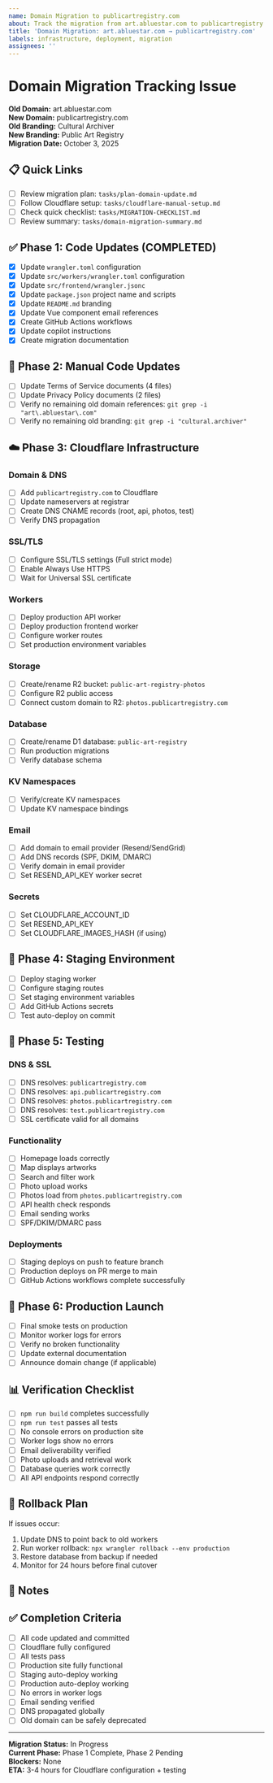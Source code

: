 ```yaml
---
name: Domain Migration to publicartregistry.com
about: Track the migration from art.abluestar.com to publicartregistry.com
title: 'Domain Migration: art.abluestar.com → publicartregistry.com'
labels: infrastructure, deployment, migration
assignees: ''
---
```


# Domain Migration Tracking Issue

**Old Domain:** art.abluestar.com  
**New Domain:** publicartregistry.com  
**Old Branding:** Cultural Archiver  
**New Branding:** Public Art Registry  
**Migration Date:** October 3, 2025

## 📋 Quick Links

- [ ] Review migration plan: `tasks/plan-domain-update.md`
- [ ] Follow Cloudflare setup: `tasks/cloudflare-manual-setup.md`
- [ ] Check quick checklist: `tasks/MIGRATION-CHECKLIST.md`
- [ ] Review summary: `tasks/domain-migration-summary.md`

## ✅ Phase 1: Code Updates (COMPLETED)

- [x] Update `wrangler.toml` configuration
- [x] Update `src/workers/wrangler.toml` configuration
- [x] Update `src/frontend/wrangler.jsonc`
- [x] Update `package.json` project name and scripts
- [x] Update `README.md` branding
- [x] Update Vue component email references
- [x] Create GitHub Actions workflows
- [x] Update copilot instructions
- [x] Create migration documentation

## 📝 Phase 2: Manual Code Updates

- [ ] Update Terms of Service documents (4 files)
- [ ] Update Privacy Policy documents (2 files)
- [ ] Verify no remaining old domain references: `git grep -i "art\.abluestar\.com"`
- [ ] Verify no remaining old branding: `git grep -i "cultural.archiver"`

## ☁️ Phase 3: Cloudflare Infrastructure

### Domain & DNS
- [ ] Add `publicartregistry.com` to Cloudflare
- [ ] Update nameservers at registrar
- [ ] Create DNS CNAME records (root, api, photos, test)
- [ ] Verify DNS propagation

### SSL/TLS
- [ ] Configure SSL/TLS settings (Full strict mode)
- [ ] Enable Always Use HTTPS
- [ ] Wait for Universal SSL certificate

### Workers
- [ ] Deploy production API worker
- [ ] Deploy production frontend worker
- [ ] Configure worker routes
- [ ] Set production environment variables

### Storage
- [ ] Create/rename R2 bucket: `public-art-registry-photos`
- [ ] Configure R2 public access
- [ ] Connect custom domain to R2: `photos.publicartregistry.com`

### Database
- [ ] Create/rename D1 database: `public-art-registry`
- [ ] Run production migrations
- [ ] Verify database schema

### KV Namespaces
- [ ] Verify/create KV namespaces
- [ ] Update KV namespace bindings

### Email
- [ ] Add domain to email provider (Resend/SendGrid)
- [ ] Add DNS records (SPF, DKIM, DMARC)
- [ ] Verify domain in email provider
- [ ] Set RESEND_API_KEY worker secret

### Secrets
- [ ] Set CLOUDFLARE_ACCOUNT_ID
- [ ] Set RESEND_API_KEY
- [ ] Set CLOUDFLARE_IMAGES_HASH (if using)

## 🔧 Phase 4: Staging Environment

- [ ] Deploy staging worker
- [ ] Configure staging routes
- [ ] Set staging environment variables
- [ ] Add GitHub Actions secrets
- [ ] Test auto-deploy on commit

## 🧪 Phase 5: Testing

### DNS & SSL
- [ ] DNS resolves: `publicartregistry.com`
- [ ] DNS resolves: `api.publicartregistry.com`
- [ ] DNS resolves: `photos.publicartregistry.com`
- [ ] DNS resolves: `test.publicartregistry.com`
- [ ] SSL certificate valid for all domains

### Functionality
- [ ] Homepage loads correctly
- [ ] Map displays artworks
- [ ] Search and filter work
- [ ] Photo upload works
- [ ] Photos load from `photos.publicartregistry.com`
- [ ] API health check responds
- [ ] Email sending works
- [ ] SPF/DKIM/DMARC pass

### Deployments
- [ ] Staging deploys on push to feature branch
- [ ] Production deploys on PR merge to main
- [ ] GitHub Actions workflows complete successfully

## 🚀 Phase 6: Production Launch

- [ ] Final smoke tests on production
- [ ] Monitor worker logs for errors
- [ ] Verify no broken functionality
- [ ] Update external documentation
- [ ] Announce domain change (if applicable)

## 📊 Verification Checklist

- [ ] `npm run build` completes successfully
- [ ] `npm run test` passes all tests
- [ ] No console errors on production site
- [ ] Worker logs show no errors
- [ ] Email deliverability verified
- [ ] Photo uploads and retrieval work
- [ ] Database queries work correctly
- [ ] All API endpoints respond correctly

## 🔄 Rollback Plan

If issues occur:
1. Update DNS to point back to old workers
2. Run worker rollback: `npx wrangler rollback --env production`
3. Restore database from backup if needed
4. Monitor for 24 hours before final cutover

## 📝 Notes

<!-- Add any notes, issues encountered, or decisions made during migration -->

## ✅ Completion Criteria

- [ ] All code updated and committed
- [ ] Cloudflare fully configured
- [ ] All tests pass
- [ ] Production site fully functional
- [ ] Staging auto-deploy working
- [ ] Production auto-deploy working
- [ ] No errors in worker logs
- [ ] Email sending verified
- [ ] DNS propagated globally
- [ ] Old domain can be safely deprecated

---

**Migration Status:** In Progress  
**Current Phase:** Phase 1 Complete, Phase 2 Pending  
**Blockers:** None  
**ETA:** 3-4 hours for Cloudflare configuration + testing
